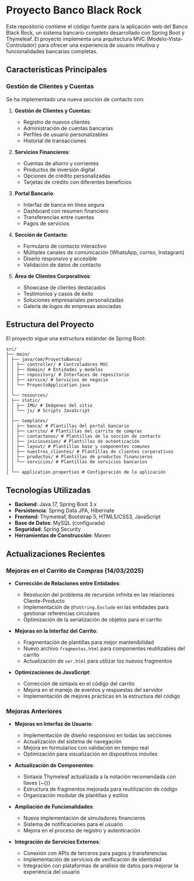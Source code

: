 # Proyecto Banco Black Rock

Este repositorio contiene el código fuente para la aplicación web del Banco Black Rock, un sistema bancario completo desarrollado con Spring Boot y Thymeleaf. El proyecto implementa una arquitectura MVC (Modelo-Vista-Controlador) para ofrecer una experiencia de usuario intuitiva y funcionalidades bancarias completas.

## Características Principales

### Gestión de Clientes y Cuentas

Se ha implementado una nueva sección de contacto con:

1. **Gestión de Clientes y Cuentas**:

   - Registro de nuevos clientes
   - Administración de cuentas bancarias
   - Perfiles de usuario personalizables
   - Historial de transacciones

2. **Servicios Financieros**:

   - Cuentas de ahorro y corrientes
   - Productos de inversión digital
   - Opciones de crédito personalizadas
   - Tarjetas de crédito con diferentes beneficios

3. **Portal Bancario**:

   - Interfaz de banca en línea segura
   - Dashboard con resumen financiero
   - Transferencias entre cuentas
   - Pagos de servicios

4. **Sección de Contacto**:

   - Formulario de contacto interactivo
   - Múltiples canales de comunicación (WhatsApp, correo, Instagram)
   - Diseño responsivo y accesible
   - Validación de datos de contacto

5. **Área de Clientes Corporativos**:
   - Showcase de clientes destacados
   - Testimonios y casos de éxito
   - Soluciones empresariales personalizadas
   - Galería de logos de empresas asociadas

## Estructura del Proyecto

El proyecto sigue una estructura estándar de Spring Boot:

```
src/
├── main/
│ ├── java/com/ProyectoBanco/
│ │ ├── controller/ # Controladores MVC
│ │ ├── domain/ # Entidades y modelos
│ │ ├── repository/ # Interfaces de repositorio
│ │ ├── service/ # Servicios de negocio
│ │ └── ProyectoApplication.java
│ │
│ └── resources/
│ ├── static/
│ │ ├── IMG/ # Imágenes del sitio
│ │ └── js/ # Scripts JavaScript
│ │
│ ├── templates/
│ │ ├── banca/ # Plantillas del portal bancario
│ │ ├── carrito/ # Plantillas del carrito de compras
│ │ ├── contactenos/ # Plantillas de la sección de contacto
│ │ ├── iniciosesion/ # Plantillas de autenticación
│ │ ├── layout/ # Plantillas base y componentes comunes
│ │ ├── nuestros_clientes/ # Plantillas de clientes corporativos
│ │ ├── productos/ # Plantillas de productos financieros
│ │ └── servicios/ # Plantillas de servicios bancarios
│ │
│ └── application.properties # Configuración de la aplicación
```

## Tecnologías Utilizadas

- **Backend**: Java 17, Spring Boot 3.x
- **Persistencia**: Spring Data JPA, Hibernate
- **Frontend**: Thymeleaf, Bootstrap 5, HTML5/CSS3, JavaScript
- **Base de Datos**: MySQL (configurada)
- **Seguridad**: Spring Security
- **Herramientas de Construcción**: Maven

## Actualizaciones Recientes

### Mejoras en el Carrito de Compras (14/03/2025)

- **Corrección de Relaciones entre Entidades**:
  - Resolución del problema de recursión infinita en las relaciones Cliente-Producto
  - Implementación de `@ToString.Exclude` en las entidades para gestionar referencias circulares
  - Optimización de la serialización de objetos para el carrito

- **Mejoras en la Interfaz del Carrito**:
  - Fragmentación de plantillas para mejor mantenibilidad
  - Nuevo archivo `fragmentos.html` para componentes reutilizables del carrito
  - Actualización de `ver.html` para utilizar los nuevos fragmentos

- **Optimizaciones de JavaScript**:
  - Corrección de sintaxis en el código del carrito
  - Mejora en el manejo de eventos y respuestas del servidor
  - Implementación de mejores prácticas en la estructura del código

### Mejoras Anteriores

- **Mejoras en Interfaz de Usuario**:
  - Implementación de diseño responsivo en todas las secciones
  - Actualización del sistema de navegación
  - Mejora en formularios con validación en tiempo real
  - Optimización para visualización en dispositivos móviles

- **Actualización de Componentes**:
  - Sintaxis Thymeleaf actualizada a la notación recomendada con llaves (~{})
  - Estructura de fragmentos mejorada para reutilización de código
  - Organización modular de plantillas y estilos

- **Ampliación de Funcionalidades**:
  - Nueva implementación de simuladores financieros
  - Sistema de notificaciones para el usuario
  - Mejora en el proceso de registro y autenticación

- **Integración de Servicios Externos**:
  - Conexión con APIs de terceros para pagos y transferencias
  - Implementación de servicios de verificación de identidad
  - Integración con plataformas de análisis de datos para mejorar la experiencia del usuario
